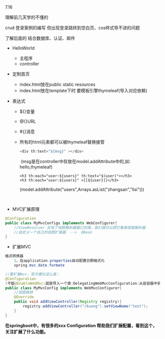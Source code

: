7.16

理解前几天学的不懂的

crud 登录案例的编写  但出现登录跳转到空白页、css样式导不进的问题

了解后面的 结合数据库、认证、邮件



* HelloWorld

  * 主程序
  * controller

* 定制首页

  * index.html放在public static resources
  * index.html放在template下时 要模板引擎thymeleaf(导入对应依赖)

* 表达式

  * ${}变量   

  * @{}URL

  * #{}消息

  * 所有的html元素都可以被thymeleaf替换接管 

    ```java
    <div th:text="${msg}" ></div>       
    ```

    ​                                                 (msg是在controller中存放在model.addAttribute中的,如: hello,thymeleaf)

    ```jav
    <h3 th:each="user:${users}" th:text="$(user)"></h3>
    <h3 th:each="user:${users}" >[[${user}]]</h3>
    ```

    ​                                                  (model.addAttribute("users",Arrays.asList("zhangsan","lisi")))

​    

* MVC扩展原理

```java
@Configuration
public class MyMvcConfigu implements WebConfigurer{
    //ViewResolver 实现了视图解析器接口的类，我们就可以把它看做视图解析器
    //自定义一个自己的视图扩展器  -->  @Bean
}
```



* 扩展MVC

```java
格式转换器
    1、在application.properties自动配置日期格式化
    spring.mvc.date.formate
```

```java
//要扩展mvc，官方建议这么做：
@Configuration
(不能@EnableWebMvc:就是导入一个类:DelegatingWebMvcConfiguration:从容容器中获取所有WebMvcConfig)
public class MyMvcConfig implements WebMvcConfigurer{
    //视图跳转
    @Override
    public void addViewController(Registry registry){
        registry.addViewController("/kuang").setViewName("test");
    }
}
```

**在springboot中，有很多的xxx Configuration 帮助我们扩展配置，看到这个，关注扩展了什么功能。**